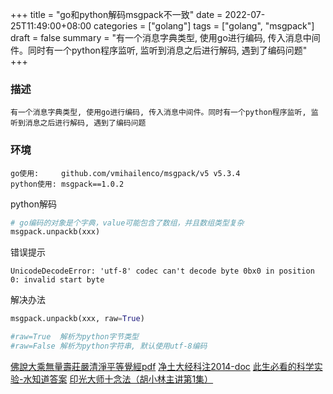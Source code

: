 +++
title = "go和python解码msgpack不一致"
date = 2022-07-25T11:49:00+08:00
categories = ["golang"]
tags = ["golang", "msgpack"]
draft = false
summary = "有一个消息字典类型, 使用go进行编码, 传入消息中间件。同时有一个python程序监听, 监听到消息之后进行解码, 遇到了编码问题"
+++


### 描述

    有一个消息字典类型, 使用go进行编码, 传入消息中间件。同时有一个python程序监听, 监听到消息之后进行解码, 遇到了编码问题


### 环境

```
go使用:     github.com/vmihailenco/msgpack/v5 v5.3.4
python使用: msgpack==1.0.2
```


python解码

```python
# go编码的对象是个字典，value可能包含了数组，并且数组类型复杂
msgpack.unpackb(xxx)
```


错误提示

```
UnicodeDecodeError: 'utf-8' codec can't decode byte 0bx0 in position 0: invalid start byte
```

解决办法

```python
msgpack.unpackb(xxx, raw=True)

#raw=True  解析为python字节类型
#raw=False 解析为python字符串, 默认使用utf-8编码
```

[佛說大乘無量壽莊嚴清淨平等覺經pdf](http://www.sxjy360.top/page-download/)
[净土大经科注2014-doc](http://www.sxjy360.top/page-download/)
[此生必看的科学实验-水知道答案](http://www.sxjy360.top/page-download/)
[印光大师十念法（胡小林主讲第1集）](http://www.sxjy360.top/page-download/)